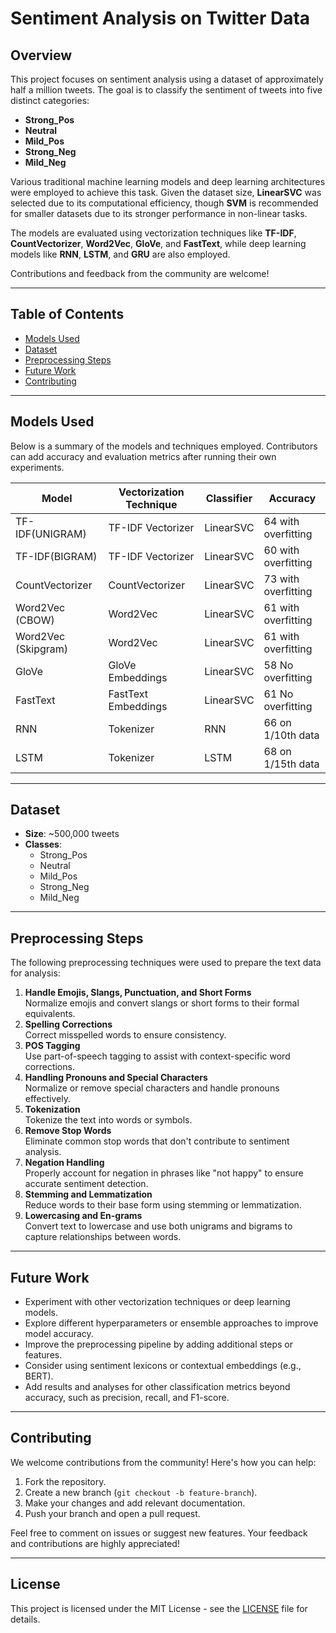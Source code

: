 # Sentiment Analysis on Twitter Data

## Overview
This project focuses on sentiment analysis using a dataset of approximately half a million tweets. The goal is to classify the sentiment of tweets into five distinct categories:

- **Strong_Pos**
- **Neutral**
- **Mild_Pos**
- **Strong_Neg**
- **Mild_Neg**

Various traditional machine learning models and deep learning architectures were employed to achieve this task. Given the dataset size, **LinearSVC** was selected due to its computational efficiency, though **SVM** is recommended for smaller datasets due to its stronger performance in non-linear tasks.

The models are evaluated using vectorization techniques like **TF-IDF**, **CountVectorizer**, **Word2Vec**, **GloVe**, and **FastText**, while deep learning models like **RNN**, **LSTM**, and **GRU** are also employed. 

Contributions and feedback from the community are welcome!

---

## Table of Contents
- [Models Used](#models-used)
- [Dataset](#dataset)
- [Preprocessing Steps](#preprocessing-steps)
- [Future Work](#future-work)
- [Contributing](#contributing)

---

## Models Used

Below is a summary of the models and techniques employed. Contributors can add accuracy and evaluation metrics after running their own experiments.

| **Model**                | **Vectorization Technique**  | **Classifier**      | **Accuracy** |
|--------------------------|------------------------------|---------------------|--------------|
| TF-IDF(UNIGRAM)                | TF-IDF Vectorizer            | LinearSVC           |   64 with overfitting          |
| TF-IDF(BIGRAM)                   | TF-IDF Vectorizer            | LinearSVC           |   60 with overfitting           |
| CountVectorizer           | CountVectorizer              | LinearSVC           |  73 with overfitting          |
| Word2Vec (CBOW) | Word2Vec                     | LinearSVC           |        61 with overfitting     |
| Word2Vec (Skipgram) | Word2Vec                | LinearSVC           |       61 with overfitting       |
| GloVe                    | GloVe Embeddings             | LinearSVC           |     58 No overfitting         |
| FastText                 | FastText Embeddings          | LinearSVC           |    61 No overfitting          |
| RNN                      | Tokenizer                          | RNN                 |     66 on 1/10th data         |
| LSTM                     | Tokenizer                            | LSTM                |     68 on 1/15th data         |


---

## Dataset

- **Size**: ~500,000 tweets
- **Classes**: 
  - Strong_Pos
  - Neutral
  - Mild_Pos
  - Strong_Neg
  - Mild_Neg

---

## Preprocessing Steps

The following preprocessing techniques were used to prepare the text data for analysis:

1. **Handle Emojis, Slangs, Punctuation, and Short Forms**  
   Normalize emojis and convert slangs or short forms to their formal equivalents.
2. **Spelling Corrections**  
   Correct misspelled words to ensure consistency.
3. **POS Tagging**  
   Use part-of-speech tagging to assist with context-specific word corrections.
4. **Handling Pronouns and Special Characters**  
   Normalize or remove special characters and handle pronouns effectively.
5. **Tokenization**  
   Tokenize the text into words or symbols.
6. **Remove Stop Words**  
   Eliminate common stop words that don't contribute to sentiment analysis.
7. **Negation Handling**  
   Properly account for negation in phrases like "not happy" to ensure accurate sentiment detection.
8. **Stemming and Lemmatization**  
   Reduce words to their base form using stemming or lemmatization.
9. **Lowercasing and En-grams**  
   Convert text to lowercase and use both unigrams and bigrams to capture relationships between words.

---

## Future Work

- Experiment with other vectorization techniques or deep learning models.
- Explore different hyperparameters or ensemble approaches to improve model accuracy.
- Improve the preprocessing pipeline by adding additional steps or features.
- Consider using sentiment lexicons or contextual embeddings (e.g., BERT).
- Add results and analyses for other classification metrics beyond accuracy, such as precision, recall, and F1-score.

---

## Contributing

We welcome contributions from the community! Here's how you can help:

1. Fork the repository.
2. Create a new branch (`git checkout -b feature-branch`).
3. Make your changes and add relevant documentation.
4. Push your branch and open a pull request.

Feel free to comment on issues or suggest new features. Your feedback and contributions are highly appreciated!

---

## License

This project is licensed under the MIT License - see the [LICENSE](LICENSE) file for details.